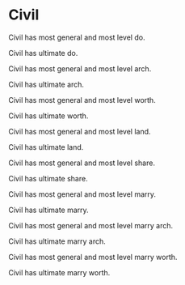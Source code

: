 # Civil

Civil has most general and most level do.

Civil has ultimate do.

Civil has most general and most level arch.

Civil has ultimate arch.

Civil has most general and most level worth.

Civil has ultimate worth.

Civil has most general and most level land.

Civil has ultimate land.

Civil has most general and most level share.

Civil has ultimate share.

Civil has most general and most level marry.

Civil has ultimate marry.

Civil has most general and most level marry arch.

Civil has ultimate marry arch.

Civil has most general and most level marry worth.

Civil has ultimate marry worth.